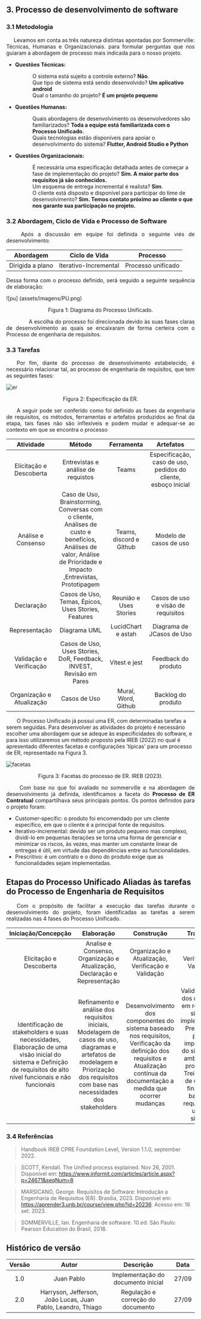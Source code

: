 ## 3. Processo de desenvolvimento de software

### 3.1 Metodologia

<p style="text-indent: 20px; text-align: justify;">
Levamos em conta as três natureza distintas apontadas por Sommerville: Técnicas, Humanas e Organizacionais. para formular perguntas que nos guiaram a abordagem de processo mais indicada para o nosso projeto.
</p>

- **Questões Técnicas:** <br>
<p style="margin-left: 70px;">
  O sistema está sujeito a controle externo? <b>Não</b>.<br>
  Que tipo de sistema está sendo desenvolvido? <b>Um aplicativo android</b><br>
  Qual o tamanho do projeto? <b>É um projeto pequeno</b>
</p>

- **Questões Humanas:** <br>
<p style="margin-left: 70px;">
Quais abordagens de desenvolvimento os desenvolvedores são familiarizados? <b>
Toda a equipe está familiarizada com o Processo Unificado.</b><br>
Quais tecnologias estão disponíveis para apoiar o desenvolvimento do sistema? <b>Flutter, Android Studio e Python</b></p>

- **Questões Organizacionais:** <br>
<p style="margin-left: 70px;">
É necessária uma especificação detalhada antes de começar a fase de implementação 
do projeto? <b>Sim. A maior parte dos requisitos já são conhecidos.</b>
<br>Um esquema de entrega incremental é 
realista? <b>Sim</b>.<br>
O cliente está disposto e disponível para participar do time de desenvolvimento?
<b> Sim. Temos contato próximo ao cliente o que nos garante sua participação no
projeto.</b>
</p>

### 3.2 Abordagem, Ciclo de Vida e Processo de Software

  <p align = "justify"> &emsp;&emsp;
Após a discussão em equipe foi definida o seguinte viés de desenvolvimento:</p>

<center>

| Abordagem | Ciclo de Vida| Processo | 
| :---: | :----: | :-------: |
| Dirigida a plano| Iterativo-Incremental|Processo unificado|

</center>

<p align = "justify" > Dessa forma com o processo definido, será seguido a seguinte sequência de elaboração: </p>


![pu] (assets/imagens/PU.png)
<div align="center" style="text-align: center">
<p>Figura 1: Diagrama do Processo Unificado.</p>
</div>

<p align = "justify"> &emsp;&emsp;
&emsp;&emsp;A escolha do processo foi direcionada devido às suas fases claras de desenvolvimento as quais se encaixaram de forma certeira com o Processo de engenharia de requisitos.
</p>

### 3.3 Tarefas

<p align = "justify" >&emsp;&emsp;Por fim, diante do processo de desenvolvimento estabelecido, é necessário relacionar tal, ao processo de engenharia de requisitos, que tem as seguintes fases:  </p>

![er](assets/imagens/ER.png)
<div align="center" style="text-align: center">
<p>Figura 2: Especificação da ER.</p>
</div>

<p align = "justify" > &emsp;&emsp;A seguir pode ser conferido como foi definido as fases da engenharia de requisitos, os métodos, ferramentas e artefatos produzidos ao final da etapa, tais fases não são inflexíveis e podem mudar e adequar-se ao contexto em que se encontra o processo </p>

|Atividade | Método | Ferramenta | Artefatos |
| :---: | :----: | :-------: | :---: |
| Elicitação e Descoberta| Entrevistas e análise de requistos | Teams  | Especificação, caso de uso, pedidos do cliente, esboço inicial|
|Análise e Consenso| Caso de Uso, Brainstorming, Conversas com o cliente, Análises de custo e benefícios, Análises de valor, Análise de Prioridade e Impacto ,Entrevistas, Prototipagem | Teams, discord e Github| Modelo de casos de uso|
|Declaração | Casos de Uso, Temas, Épicos, Uses Stories, Features|  Reunião e Uses Stories|Casos de uso e visão de requisitos|
| Representação | Diagrama UML |LucidChart e astah|  Diagrama de JCasos de Uso |
| Validação e Verificação| Casos de Uso, Uses Stories, DoR, Feedback, INVEST, Revisão em Pares | Vitest e jest | Feedback do produto|
| Organização e Atualização| Casos de Uso |Mural, Word, Github |Backlog do produto|


<p align="justify"> 

&emsp;&emsp;O Processo Unificado já possui uma ER, com determinadas tarefas a serem seguidas. Para desenvolver as atividades do projeto é necessário escolher uma abordagem que se adeque às especificidades do software, e para isso utilizaremos um método proposto pela IREB (2022) no qual é apresentado diferentes facetas e configurações 'típicas' para um processo de ER, representado na Figura 3. </p>


![facetas](assets\imagens\facetas.png)

<div align="center" style="text-align: center">
<p>Figura 3: Facetas do processo de ER. IREB (2023).</p>
</div>
<p align="justify"> &emsp;&emsp;
Com base no que foi avaliado no sommerville e na abordagem de desenvolvimento já definida, identificamos a faceta do <b>Processo de ER Contratual</b>  compartilhava seus principais pontos. Os pontos definidos para o projeto foram:

<ul>
  <li>Customer-specific: o produto foi encomendado por um cliente específico, em que o cliente é a principal fonte de requisitos.</li>
  <li>Iterativo-incremental: devido ser um produto pequeno mas complexo, dividí-lo em pequenas iterações se torna uma forma de gerenciar e minimizar os riscos, às vezes, mas manter um constante linear de entregas é útil, em virtude das dependências entre as funcionalidades.</li>
  <li>Prescritivo: é um contrato e o dono do produto exige que as funcionalidades sejam implementadas.</li>
</ul>
</p>

## Etapas do Processo Unificado Aliadas às tarefas do Processo de Engenharia de Requisitos

<p align = "justify" > &emsp;&emsp;Com o propósito de facilitar a execução das tarefas durante o desenvolvimento do projeto, foram identificadas as tarefas a serem realizadas nas 4 fases do Processo Unificado. </p>

| Iniciação/Concepção | Elaboração| Construção | Transição |
| :---: | :----: | :-------: | :---: |
|   Elicitação e Descoberta|   Analise e Consenso, Organização e Atualização, Declaração e Representação   |   Organização e Atualização, Verificação e Validação |  Verificação e Validação |
| Identificação de stakeholders e suas necessidades, Elaboração de uma visão inicial do sistema e Definição de requisitos de alto nível funcionais e não funcionais | Refinamento e análise dos requisitos iniciais, Modelagem de casos de uso, diagramas e artefatos de modelagem e Priorização dos requisitos com base nas necessidades dos stakeholders | Desenvolvimento dos componentes do sistema baseado nos requisitos, Verificação da definição dos requisitos e Atualização contínua da documentação a medida que ocorrer mudanças | Validação final dos requisitos em relação ao sistema implementado, Preparação para a implantação do sistema no ambiente de produção e Treinamento de usuários finais com base nos requisitos de uso do sistema


### 3.4 Referências

> Handbook IREB CPRE Foundation Level, Version 1.1.0, september 2022.

> SCOTT, Kendall. The Unified process explained. Nov 26, 2001. Disponível em: <https://www.informit.com/articles/article.aspx?p=24671&seqNum=8>

> MARSICANO, George. Requisitos de Software: Introdução a Engenharia de Requisitos (ER). Brasília, 2023. Disponível em: <https://aprender3.unb.br/course/view.php?id=20236>. Acesso em: 16 set. 2023.

> SOMMERVILLE, Ian. Engenharia de software. 10.ed. São Paulo: Pearson Education do Brasil, 2018.

## Histórico de versão

| Versão  | Autor| Descrição | Data |
| :---: | :----: | :-------: | :---: |
|    1.0   |   Juan Pablo    |   Implementação do documento inicial |  27/09 |
| 2.0| Harryson, Jefferson, João Lucas, Juan Pablo, Leandro, Thiago |  Regulação e correção do documento | 27/09 |
